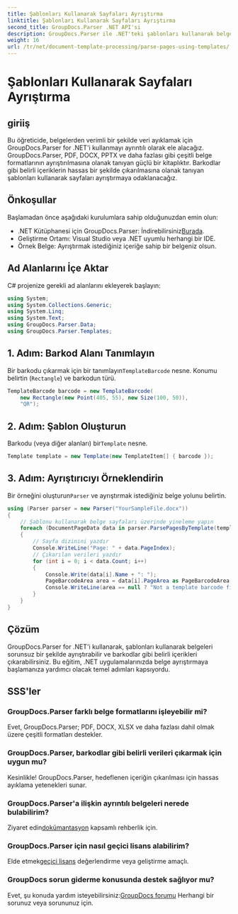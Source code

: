 ```yaml
---
title: Şablonları Kullanarak Sayfaları Ayrıştırma
linktitle: Şablonları Kullanarak Sayfaları Ayrıştırma
second_title: GroupDocs.Parser .NET API'si
description: GroupDocs.Parser ile .NET'teki şablonları kullanarak belge sayfalarını nasıl ayrıştıracağınızı öğrenin. Uygulamalarınız için belirli içerikleri verimli bir şekilde çıkarın.
weight: 16
url: /tr/net/document-template-processing/parse-pages-using-templates/
---
```


# Şablonları Kullanarak Sayfaları Ayrıştırma

## giriiş
Bu öğreticide, belgelerden verimli bir şekilde veri ayıklamak için GroupDocs.Parser for .NET'i kullanmayı ayrıntılı olarak ele alacağız. GroupDocs.Parser, PDF, DOCX, PPTX ve daha fazlası gibi çeşitli belge formatlarının ayrıştırılmasına olanak tanıyan güçlü bir kitaplıktır. Barkodlar gibi belirli içeriklerin hassas bir şekilde çıkarılmasına olanak tanıyan şablonları kullanarak sayfaları ayrıştırmaya odaklanacağız.
## Önkoşullar
Başlamadan önce aşağıdaki kurulumlara sahip olduğunuzdan emin olun:
-  .NET Kütüphanesi için GroupDocs.Parser: İndirebilirsiniz[Burada](https://releases.groupdocs.com/parser/net/).
- Geliştirme Ortamı: Visual Studio veya .NET uyumlu herhangi bir IDE.
- Örnek Belge: Ayrıştırmak istediğiniz içeriğe sahip bir belgeniz olsun.

## Ad Alanlarını İçe Aktar
C# projenize gerekli ad alanlarını ekleyerek başlayın:
```csharp
using System;
using System.Collections.Generic;
using System.Linq;
using System.Text;
using GroupDocs.Parser.Data;
using GroupDocs.Parser.Templates;
```
## 1. Adım: Barkod Alanı Tanımlayın
 Bir barkodu çıkarmak için bir tanımlayın`TemplateBarcode` nesne. Konumu belirtin (`Rectangle`) ve barkodun türü.
```csharp
TemplateBarcode barcode = new TemplateBarcode(
    new Rectangle(new Point(405, 55), new Size(100, 50)),
    "QR");
```
## 2. Adım: Şablon Oluşturun
 Barkodu (veya diğer alanları) bir`Template` nesne.
```csharp
Template template = new Template(new TemplateItem[] { barcode });
```
## 3. Adım: Ayrıştırıcıyı Örneklendirin
 Bir örneğini oluşturun`Parser` ve ayrıştırmak istediğiniz belge yolunu belirtin.
```csharp
using (Parser parser = new Parser("YourSampleFile.docx"))
{
    // Şablonu kullanarak belge sayfaları üzerinde yineleme yapın
    foreach (DocumentPageData data in parser.ParsePagesByTemplate(template))
    {
        // Sayfa dizinini yazdır
        Console.WriteLine("Page: " + data.PageIndex);
        // Çıkarılan verileri yazdır
        for (int i = 0; i < data.Count; i++)
        {
            Console.Write(data[i].Name + ": ");
            PageBarcodeArea area = data[i].PageArea as PageBarcodeArea;
            Console.WriteLine(area == null ? "Not a template barcode field" : area.Value);
        }
    }
}
```

## Çözüm
GroupDocs.Parser for .NET'i kullanarak, şablonları kullanarak belgeleri sorunsuz bir şekilde ayrıştırabilir ve barkodlar gibi belirli içerikleri çıkarabilirsiniz. Bu eğitim, .NET uygulamalarınızda belge ayrıştırmaya başlamanıza yardımcı olacak temel adımları kapsıyordu.

## SSS'ler
### GroupDocs.Parser farklı belge formatlarını işleyebilir mi?
Evet, GroupDocs.Parser; PDF, DOCX, XLSX ve daha fazlası dahil olmak üzere çeşitli formatları destekler.
### GroupDocs.Parser, barkodlar gibi belirli verileri çıkarmak için uygun mu?
Kesinlikle! GroupDocs.Parser, hedeflenen içeriğin çıkarılması için hassas ayıklama yetenekleri sunar.
### GroupDocs.Parser'a ilişkin ayrıntılı belgeleri nerede bulabilirim?
 Ziyaret edin[dokümantasyon](https://tutorials.groupdocs.com/parser/net/) kapsamlı rehberlik için.
### GroupDocs.Parser için nasıl geçici lisans alabilirim?
 Elde etmek[geçici lisans](https://purchase.groupdocs.com/temporary-license/) değerlendirme veya geliştirme amaçlı.
### GroupDocs sorun giderme konusunda destek sağlıyor mu?
 Evet, şu konuda yardım isteyebilirsiniz:[GroupDocs forumu](https://forum.groupdocs.com/c/parser/17) Herhangi bir sorunuz veya sorununuz için.